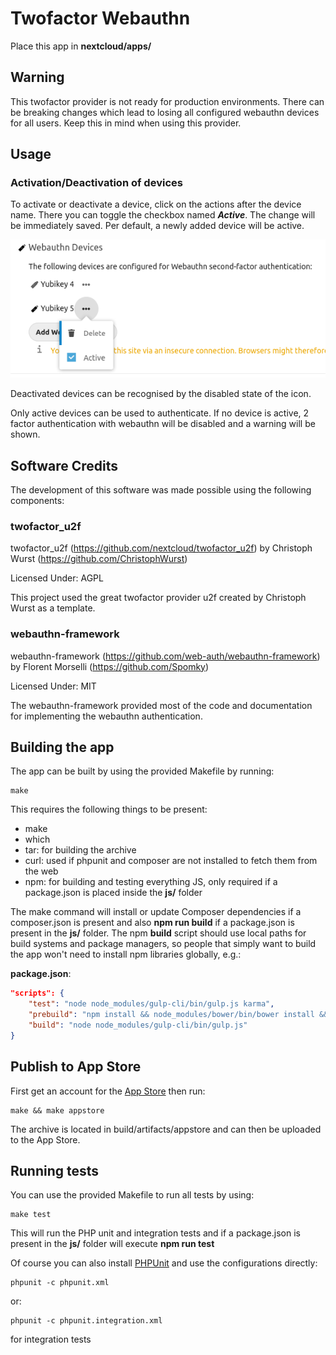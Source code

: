 # Twofactor Webauthn
Place this app in **nextcloud/apps/**

## Warning

This twofactor provider is not ready for production environments. There can be breaking changes which lead to losing all configured webauthn devices for all users. Keep this in mind when using this provider.

## Usage

### Activation/Deactivation of devices

To activate or deactivate a device, click on the actions after the device name. There you can toggle the checkbox named _**Active**_. The change will be immediately saved. Per default, a newly added device will be active.

![activate/deactivate a device](docs/../doc/screenshots/active.png "Activate/Deactivate a device")

Deactivated devices can be recognised by the disabled state of the icon.

Only active devices can be used to authenticate. If no device is active, 2 factor authentication with webauthn will be disabled and a warning will be shown.

## Software Credits

The development of this software was made possible using the following components:

### twofactor_u2f
twofactor_u2f (https://github.com/nextcloud/twofactor_u2f) by Christoph Wurst (https://github.com/ChristophWurst)

Licensed Under: AGPL

This project used the great twofactor provider u2f created by Christoph Wurst as a template.

### webauthn-framework
webauthn-framework (https://github.com/web-auth/webauthn-framework) by Florent Morselli (https://github.com/Spomky)

Licensed Under: MIT

The webauthn-framework provided most of the code and documentation for implementing the webauthn authentication.


 

## Building the app

The app can be built by using the provided Makefile by running:

    make

This requires the following things to be present:
* make
* which
* tar: for building the archive
* curl: used if phpunit and composer are not installed to fetch them from the web
* npm: for building and testing everything JS, only required if a package.json is placed inside the **js/** folder

The make command will install or update Composer dependencies if a composer.json is present and also **npm run build** if a package.json is present in the **js/** folder. The npm **build** script should use local paths for build systems and package managers, so people that simply want to build the app won't need to install npm libraries globally, e.g.:

**package.json**:
```json
"scripts": {
    "test": "node node_modules/gulp-cli/bin/gulp.js karma",
    "prebuild": "npm install && node_modules/bower/bin/bower install && node_modules/bower/bin/bower update",
    "build": "node node_modules/gulp-cli/bin/gulp.js"
}
```


## Publish to App Store

First get an account for the [App Store](http://apps.nextcloud.com/) then run:

    make && make appstore

The archive is located in build/artifacts/appstore and can then be uploaded to the App Store.

## Running tests
You can use the provided Makefile to run all tests by using:

    make test

This will run the PHP unit and integration tests and if a package.json is present in the **js/** folder will execute **npm run test**

Of course you can also install [PHPUnit](http://phpunit.de/getting-started.html) and use the configurations directly:

    phpunit -c phpunit.xml

or:

    phpunit -c phpunit.integration.xml

for integration tests
